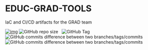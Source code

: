 # EDUC-GRAD-TOOLS
IaC and CI/CD artifacts for the GRAD team

[![img](https://img.shields.io/badge/Lifecycle-Experimental-339999)](https://github.com/bcgov/repomountie/blob/master/doc/lifecycle-badges.md)
![GitHub repo size](https://img.shields.io/github/repo-size/bcgov/EDUC-GRAD-TOOLS) &nbsp;
![GitHub Tag](https://img.shields.io/github/v/tag/bcgov/EDUC-GRAD-TOOLS) &nbsp;
![GitHub commits difference between two branches/tags/commits](https://img.shields.io/github/commits-difference/bcgov/EDUC-GRAD-TOOLS?base=main&head=grad-release&label=grad-release%20-%3E%20main) &nbsp;
![GitHub commits difference between two branches/tags/commits](https://img.shields.io/github/commits-difference/bcgov/EDUC-GRAD-TOOLS?base=grad-release&head=main&label=main%20-%3E%20grad-release) &nbsp;
